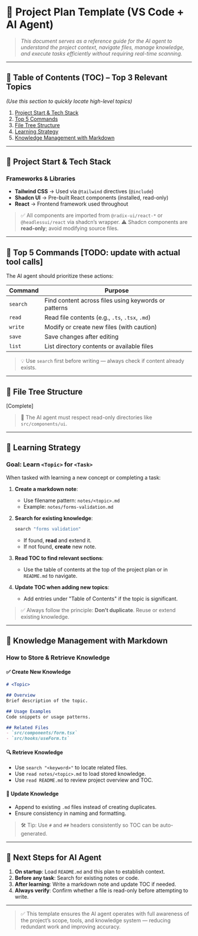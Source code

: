 # 📄 Project Plan Template (VS Code + AI Agent)

> *This document serves as a reference guide for the AI agent to understand the project context, navigate files, manage knowledge, and execute tasks efficiently without requiring real-time scanning.*

---

## 🔹 Table of Contents (TOC) – Top 3 Relevant Topics
*(Use this section to quickly locate high-level topics)*

1. [Project Start & Tech Stack](#project-start--tech-stack)
2. [Top 5 Commands](#top-5-commands)
3. [File Tree Structure](#file-tree-structure)
4. [Learning Strategy](#learning-strategy)
5. [Knowledge Management with Markdown](#knowledge-management-with-markdown)

---

## 🚀 Project Start & Tech Stack

### Frameworks & Libraries
- **Tailwind CSS** → Used via `@tailwind` directives (`@include`)
- **Shadcn UI** → Pre-built React components (installed, read-only)
- **React** → Frontend framework used throughout

> ✅ All components are imported from `@radix-ui/react-*` or `@headlessui/react` via shadcn’s wrapper.
> ⚠️ Shadcn components are **read-only**; avoid modifying source files.

---

## 🔧 Top 5 Commands [TODO: update with actual tool calls]

The AI agent should prioritize these actions:

| Command   | Purpose |
|----------|--------|
| `search` | Find content across files using keywords or patterns |
| `read`   | Read file contents (e.g., `.ts`, `.tsx`, `.md`) |
| `write`  | Modify or create new files (with caution) |
| `save`   | Save changes after editing |
| `list`   | List directory contents or available files |

> 💡 Use `search` first before writing — always check if content already exists.

---

## 📁 File Tree Structure

[Complete]

> 📌 The AI agent must respect read-only directories like `src/components/ui`.

---

## 🧠 Learning Strategy

### Goal: Learn `<Topic>` for `<Task>`

When tasked with learning a new concept or completing a task:

1. **Create a markdown note**:
   - Use filename pattern: `notes/<topic>.md`
   - Example: `notes/forms-validation.md`

2. **Search for existing knowledge**:
   ```bash
   search "forms validation"
   ```
   - If found, **read** and extend it.
   - If not found, **create** new note.

3. **Read TOC to find relevant sections**:
   - Use the table of contents at the top of the project plan or in `README.md` to navigate.

4. **Update TOC when adding new topics**:
   - Add entries under "Table of Contents" if the topic is significant.

> ✅ Always follow the principle: **Don’t duplicate**. Reuse or extend existing knowledge.

---

## 📝 Knowledge Management with Markdown

### How to Store & Retrieve Knowledge

#### ✅ Create New Knowledge
```markdown
# <Topic>

## Overview
Brief description of the topic.

## Usage Examples
Code snippets or usage patterns.

## Related Files
- `src/components/form.tsx`
- `src/hooks/useForm.ts`
```

#### 🔍 Retrieve Knowledge
- Use `search "<keyword>"` to locate related files.
- Use `read notes/<topic>.md` to load stored knowledge.
- Use `read README.md` to review project overview and TOC.

#### 🔄 Update Knowledge
- Append to existing `.md` files instead of creating duplicates.
- Ensure consistency in naming and formatting.

> 🛠️ Tip: Use `#` and `##` headers consistently so TOC can be auto-generated.

---

## 🧩 Next Steps for AI Agent

1. **On startup**: Load `README.md` and this plan to establish context.
2. **Before any task**: Search for existing notes or code.
3. **After learning**: Write a markdown note and update TOC if needed.
4. **Always verify**: Confirm whether a file is read-only before attempting to write.

---

> ✅ This template ensures the AI agent operates with full awareness of the project’s scope, tools, and knowledge system — reducing redundant work and improving accuracy.
